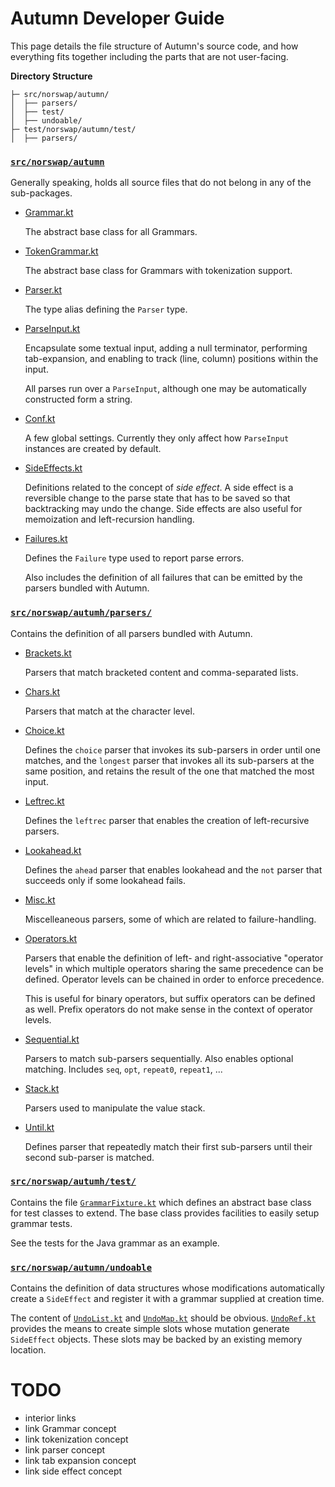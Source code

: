 # Autumn Developer Guide

This page details the file structure of Autumn's source code, and how everything
fits together including the parts that are not user-facing.

**Directory Structure**

```
├─ src/norswap/autumn/ 
│  ├── parsers/
│  ├── test/
│  ├── undoable/
├─ test/norswap/autumn/test/
│  ├── parsers/
```

### [`src/norswap/autumn`](/src/norswap/autumn/)

Generally speaking, holds all source files that do not belong in any of the sub-packages.

- [Grammar.kt](/src/norswap/autumn/Grammar.kt)

  The abstract base class for all Grammars.
  
- [TokenGrammar.kt](/src/norswap/autumn/TokenGrammar.kt)

   The abstract base class for Grammars with tokenization support.
   
- [Parser.kt](/src/norswap/autumn/Parser.kt)
 
   The type alias defining the `Parser` type.
   
- [ParseInput.kt](/src/norswap/autumn/ParseInput.kt)

    Encapsulate some textual input, adding a null terminator, performing tab-expansion,
    and enabling to track (line, column) positions within the input.
    
    All parses run over a `ParseInput`, although one may be automatically constructed
    form a string.
    
- [Conf.kt](/src/norswap/autumn/Conf.kt)
    
    A few global settings. Currently they only affect how `ParseInput` instances are created
    by default.
    
- [SideEffects.kt](/src/norswap/autumn/SideEffects.kt)

    Definitions related to the concept of *side effect*. A side effect is a reversible change to
    the parse state that has to be saved so that backtracking may undo the change. Side effects
    are also useful for memoization and left-recursion handling.
    
- [Failures.kt](/src/norswap/autumn/Failures.kt)

    Defines the `Failure` type used to report parse errors.
    
    Also includes the definition of all failures that can be emitted by the parsers
    bundled with Autumn.
    
### [`src/norswap/autumh/parsers/`](/src/norswap/autumn/parsers/)

Contains the definition of all parsers bundled with Autumn.

- [Brackets.kt](/src/norswap/autumn/parsers/Brackets.kt)

    Parsers that match bracketed content and comma-separated lists.

- [Chars.kt](/src/norswap/autumn/parsers/Chars.kt)

     Parsers that match at the character level.
     
- [Choice.kt](/src/norswap/autumn/parsers/Choice.kt)

    Defines the `choice` parser that invokes its sub-parsers in order until one matches,
    and the `longest` parser that invokes all its sub-parsers at the same position,
    and retains the result of the one that matched the most input.

- [Leftrec.kt](/src/norswap/autumn/parsers/Leftrec.kt)

    Defines the `leftrec` parser that enables the creation of left-recursive parsers.

- [Lookahead.kt](/src/norswap/autumn/parsers/Lookahead.kt)

    Defines the `ahead` parser that enables lookahead and the `not` parser that succeeds only
    if some lookahead fails.

- [Misc.kt](/src/norswap/autumn/parsers/Misc.kt)

    Miscelleaneous parsers, some of which are related to failure-handling.

- [Operators.kt](/src/norswap/autumn/parsers/Operators.kt)

    Parsers that enable the definition of left- and right-associative "operator levels" in which
    multiple operators sharing the same precedence can be defined. Operator levels can be chained
    in order to enforce precedence.
    
    This is useful for binary operators, but suffix operators can be defined as well. Prefix
    operators do not make sense in the context of operator levels.

- [Sequential.kt](/src/norswap/autumn/parsers/Sequential.kt)

    Parsers to match sub-parsers sequentially. Also enables optional matching.
    Includes `seq`, `opt`, `repeat0`, `repeat1`, ...

- [Stack.kt](/src/norswap/autumn/parsers/Stack.kt)

    Parsers used to manipulate the value stack.

- [Until.kt](/src/norswap/autumn/parsers/Until.kt)

    Defines parser that repeatedly match their first sub-parsers until their second sub-parser
    is matched.
    
### [`src/norswap/autumh/test/`](/src/norswap/autumn/test/)

Contains the file [`GrammarFixture.kt`](/src/norswap/autumn/test/GrammarFixture.kt) which defines an
abstract base class for test classes to extend. The base class provides facilities to easily setup
grammar tests.

See the tests for the Java grammar as an example.

### [`src/norswap/autumn/undoable`](/src/norswap/autumn/undoable/)

Contains the definition of data structures whose modifications automatically create a `SideEffect`
and register it with a grammar supplied at creation time.

The content of [`UndoList.kt`](/src/norswap/autumn/undoable/UndoList.kt) and
[`UndoMap.kt`](/src/norswap/autumn/undoable/UndoMap.kt) should be obvious.
[`UndoRef.kt`](/src/norswap/autumn/undoable/UndoRef.kt) provides the means to create simple slots
whose mutation generate `SideEffect` objects. These slots may be backed by an existing memory
location.
   
# TODO

- interior links
- link Grammar concept
- link tokenization concept
- link parser concept
- link tab expansion concept
- link side effect concept
